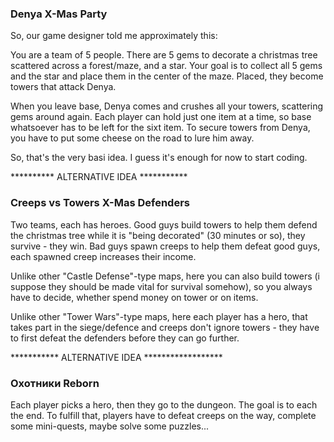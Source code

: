### Denya X-Mas Party

So, our game designer told me approximately this:

You are a team of 5 people. There are 5 gems to decorate a christmas tree scattered across a forest/maze, and a star. Your goal is to collect all 5 gems and the star and place them in the center of the maze. Placed, they become towers that attack Denya.

When you leave base, Denya comes and crushes all your towers, scattering gems around again. Each player can hold just one item at a time, so base whatsoever has to be left for the sixt item. To secure towers from Denya, you have to put some cheese on the road to lure him away.

So, that's the very basi idea. I guess it's enough for now to start coding.


********** ALTERNATIVE IDEA ***********

### Creeps vs Towers X-Mas Defenders

Two teams, each has heroes. Good guys build towers to help them defend the christmas tree while it is "being decorated" (30 minutes or so), they survive - they win. Bad guys spawn creeps to help them defeat good guys, each spawned creep increases their income.

Unlike other "Castle Defense"-type maps, here you can also build towers (i suppose they should be made vital for survival somehow), so you always have to decide, whether spend money on tower or on items.

Unlike other "Tower Wars"-type maps, here each player has a hero, that takes part in the siege/defence and creeps don't ignore towers - they have to first defeat the defenders before they can go further.


*********** ALTERNATIVE IDEA ******************

### Охотники Reborn

Each player picks a hero, then they go to the dungeon. The goal is to each the end. To fulfill that, players have to defeat creeps on the way, complete some mini-quests, maybe solve some puzzles...
